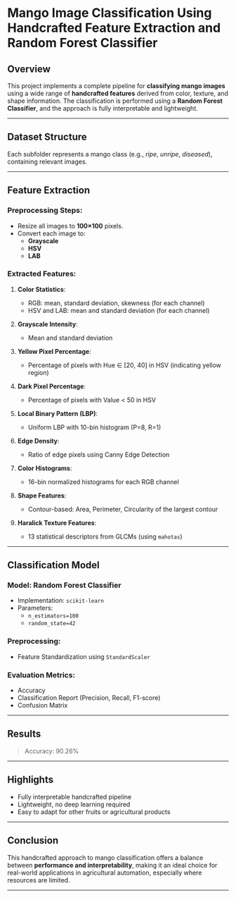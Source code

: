 # Mango Image Classification Using Handcrafted Feature Extraction and Random Forest Classifier

## Overview

This project implements a complete pipeline for **classifying mango images** using a wide range of **handcrafted features** derived from color, texture, and shape information. The classification is performed using a **Random Forest Classifier**, and the approach is fully interpretable and lightweight.

---

## Dataset Structure




Each subfolder represents a mango class (e.g., *ripe*, *unripe*, *diseased*), containing relevant images.

---

## Feature Extraction

### Preprocessing Steps:
- Resize all images to **100×100** pixels.
- Convert each image to:
  - **Grayscale**
  - **HSV**
  - **LAB**

### Extracted Features:
1. **Color Statistics**:
   - RGB: mean, standard deviation, skewness (for each channel)
   - HSV and LAB: mean and standard deviation (for each channel)

2. **Grayscale Intensity**:
   - Mean and standard deviation

3. **Yellow Pixel Percentage**:
   - Percentage of pixels with Hue ∈ [20, 40] in HSV (indicating yellow region)

4. **Dark Pixel Percentage**:
   - Percentage of pixels with Value < 50 in HSV

5. **Local Binary Pattern (LBP)**:
   - Uniform LBP with 10-bin histogram (P=8, R=1)

6. **Edge Density**:
   - Ratio of edge pixels using Canny Edge Detection

7. **Color Histograms**:
   - 16-bin normalized histograms for each RGB channel

8. **Shape Features**:
   - Contour-based: Area, Perimeter, Circularity of the largest contour

9. **Haralick Texture Features**:
   - 13 statistical descriptors from GLCMs (using `mahotas`)



---

## Classification Model

### Model: **Random Forest Classifier**
- Implementation: `scikit-learn`
- Parameters:
  - `n_estimators=100`
  - `random_state=42`

### Preprocessing:
- Feature Standardization using `StandardScaler`

### Evaluation Metrics:
- Accuracy
- Classification Report (Precision, Recall, F1-score)
- Confusion Matrix

---

## Results


> Accuracy: 90.26%

---

## Highlights

- Fully interpretable handcrafted pipeline
- Lightweight, no deep learning required
- Easy to adapt for other fruits or agricultural products

---


## Conclusion

This handcrafted approach to mango classification offers a balance between **performance and interpretability**, making it an ideal choice for real-world applications in agricultural automation, especially where resources are limited.

---

